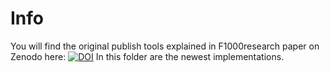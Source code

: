 # Info
You will find the original publish tools explained in F1000research paper on Zenodo here: [![DOI](https://zenodo.org/badge/DOI/10.5281/zenodo.5805990.svg)](https://doi.org/10.5281/zenodo.5805990)
In this folder are the newest implementations.
